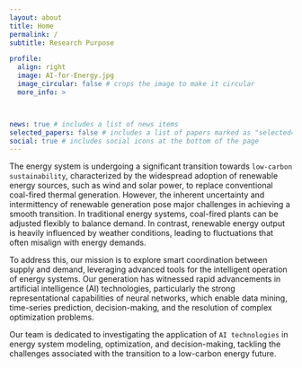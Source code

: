 ```yaml
---
layout: about
title: Home
permalink: /
subtitle: Research Purpose

profile:
  align: right
  image: AI-for-Energy.jpg
  image_circular: false # crops the image to make it circular
  more_info: >



news: true # includes a list of news items
selected_papers: false # includes a list of papers marked as "selected={true}"
social: true # includes social icons at the bottom of the page
---
```


The energy system is undergoing a significant transition towards `low-carbon sustainability`, characterized by the widespread adoption of renewable energy sources, such as wind and solar power, to replace conventional coal-fired thermal generation. However, the inherent uncertainty and intermittency of renewable generation pose major challenges in achieving a smooth transition. In traditional energy systems, coal-fired plants can be adjusted flexibly to balance demand. In contrast, renewable energy output is heavily influenced by weather conditions, leading to fluctuations that often misalign with energy demands.

To address this, our mission is to explore smart coordination between supply and demand, leveraging advanced tools for the intelligent operation of energy systems. Our generation has witnessed rapid advancements in artificial intelligence (AI) technologies, particularly the strong representational capabilities of neural networks, which enable data mining, time-series prediction, decision-making, and the resolution of complex optimization problems.

Our team is dedicated to investigating the application of `AI technologies` in energy system modeling, optimization, and decision-making, tackling the challenges associated with the transition to a low-carbon energy future.


